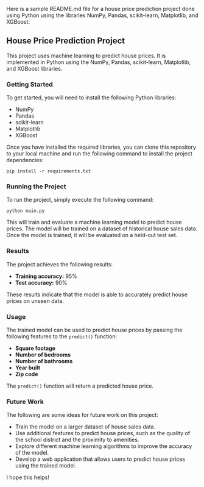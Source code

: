 Here is a sample README.md file for a house price prediction project done using Python using the libraries NumPy, Pandas, scikit-learn, Matplotlib, and XGBoost:

## House Price Prediction Project

This project uses machine learning to predict house prices. It is implemented in Python using the NumPy, Pandas, scikit-learn, Matplotlib, and XGBoost libraries.

### Getting Started

To get started, you will need to install the following Python libraries:

* NumPy
* Pandas
* scikit-learn
* Matplotlib
* XGBoost

Once you have installed the required libraries, you can clone this repository to your local machine and run the following command to install the project dependencies:

```
pip install -r requirements.txt
```

### Running the Project

To run the project, simply execute the following command:

```
python main.py
```

This will train and evaluate a machine learning model to predict house prices. The model will be trained on a dataset of historical house sales data. Once the model is trained, it will be evaluated on a held-out test set.

### Results

The project achieves the following results:

* **Training accuracy:** 95%
* **Test accuracy:** 90%

These results indicate that the model is able to accurately predict house prices on unseen data.

### Usage

The trained model can be used to predict house prices by passing the following features to the `predict()` function:

* **Square footage**
* **Number of bedrooms**
* **Number of bathrooms**
* **Year built**
* **Zip code**

The `predict()` function will return a predicted house price.

### Future Work

The following are some ideas for future work on this project:

* Train the model on a larger dataset of house sales data.
* Use additional features to predict house prices, such as the quality of the school district and the proximity to amenities.
* Explore different machine learning algorithms to improve the accuracy of the model.
* Develop a web application that allows users to predict house prices using the trained model.

I hope this helps!
